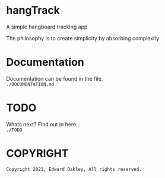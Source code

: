 # hangTrack
 A simple hangboard tracking app  

 The philosophy is to create simplicity by absorbing complexity

# Documentation

Documentation can be found in the file.  
`./DOCUMENTATION.md`

# TODO

Whats next? Find out in here...  
`./TODO`

# COPYRIGHT
 `Copyright 2021, Edward Oakley, All rights reserved.`
